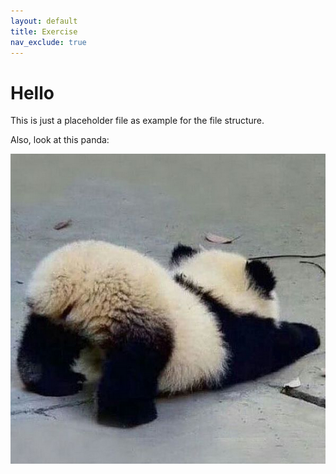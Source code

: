```yaml
---
layout: default
title: Exercise
nav_exclude: true
---
```


# Hello

This is just a placeholder file as example for the file structure.

Also, look at this panda:

![panda](img/matsha_ws2122_01_gieseke.png)

